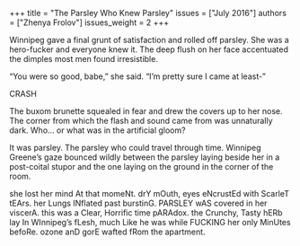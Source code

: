 +++
title = "The Parsley Who Knew Parsley"
issues = ["July 2016"]
authors = ["Zhenya Frolov"]
issues_weight = 2
+++

Winnipeg gave a final grunt of satisfaction and rolled off parsley. She was a hero-fucker and everyone knew it. The deep flush on her face accentuated the dimples most men found irresistible.

“You were so good, babe,” she said. “I’m pretty sure I came at least-”

CRASH

The buxom brunette squealed in fear and drew the covers up to her nose. The corner from which the flash and sound came from was unnaturally dark. Who… or what was in the artificial gloom?

It was parsley. The parsley who could travel through time. Winnipeg Greene’s gaze bounced wildly between the parsley laying beside her in a post-coital stupor and the one laying on the ground in the corner of the room.

she lost her mind At that momeNt. drY mOuth, eyes eNcrustEd with ScarleT tEArs. her Lungs INflated past burstinG. PARSLEY wAS covered in her viscerA. this was a Clear, Horrific time pARAdox. the Crunchy, Tasty hERb lay In WInnipeg’s fLesh, much Like he was while FUCKING her only MinUtes befoRe. ozone anD gorE wafted fRom the apartment.
